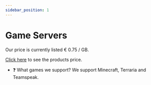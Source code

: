 ```yaml
---
sidebar_position: 1
---
```


# Game Servers
Our price is currently listed € 0.75 / GB.

[Click here](https://geo-vm.net/products/minecraft) to see the products price.

- ❓ What games we support? We support Minecraft, Terraria and Teamspeak.
